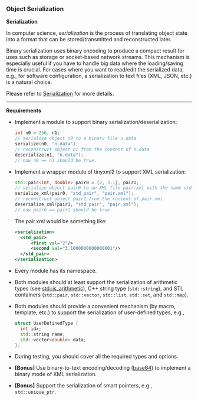 ### **Object Serialization**

**Serialization**

In computer science, *serialization* is the process of translating object state into a format that can be stored/transmitted and reconstructed later.

Binary serialization uses binary encoding to produce a compact result for uses such as storage or socket-based network streams. This mechanism is especially useful if you have to handle big data where the loading/saving time is crucial.
For cases where you want to read/edit the serialized data, e.g., for software configuration, a serialization to text files (XML, JSON, etc.) is a natural choice.

Please refer to [Serialization](https://en.wikipedia.org/wiki/Serialization) for more details.

------

**Requirements**

- Implement a module to support binary serialization/deserialization:

  ```cpp
  int n0 = 256, n1;
  // serialize object n0 to a binary file n.data
  serialize(n0, "n.data");
  // reconstruct object n1 from the content of n.data
  deserialize(n1, "n.data");
  // now n0 == n1 should be true.
  ```

- Implement a wrapper module of tinyxml2 to support XML serialization:

  ```cpp
  std::pair<int, double> pair0 = {2, 3.1}, pair1;
  // serialize object pair0 to an XML file pair.xml with the name std_pair
  serialize_xml(pair0, "std_pair", "pair.xml");
  // reconstruct object pair1 from the content of pair.xml
  deserialize_xml(pair1, "std_pair", "pair.xml");
  // now pair0 == pair1 should be true.
  ```

  The pair.xml would be something like:

  ```xml
  <serialization>
    <std_pair>
        <first val="2"/>
        <second val="3.1000000000000001"/>
    </std_pair>
  </serialization>
  ```

- Every module has its namespace.

- Both modules should at least support the serialization of arithmetic types (see [std::is_arithmetic](https://en.cppreference.com/w/cpp/types/is_arithmetic)), C++ string type (`std::string`), and STL containers (`std::pair`, `std::vector`, `std::list`, `std::set`, and `std::map`).

- Both modules should provide a convenient mechanism (by macro, template, etc.) to support the serialization of user-defined types, e.g.,

  ```cpp
  struct UserDefinedType {
    int idx;
    std::string name;
    std::vector<double> data;
  };
  ```

- During testing, you should cover all the required types and options.

- **[Bonus]** Use binary-to-text encoding/decoding ([base64](https://en.wikipedia.org/wiki/Base64)) to implement a binary mode of XML serialization.

- **[Bonus]** Support the serialization of smart pointers, e.g., `std::unique_ptr`.